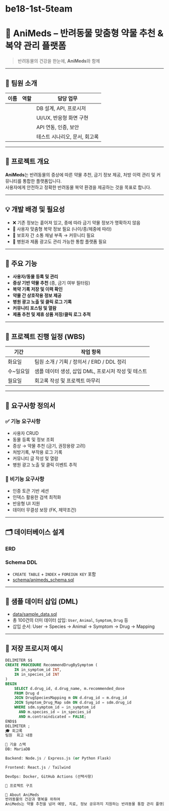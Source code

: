 # be18-1st-5team
# 🐾 AniMeds – 반려동물 맞춤형 약물 추천 & 복약 관리 플랫폼

> 반려동물의 건강을 한눈에, **AniMeds**와 함께

---

## 👥 팀원 소개

| 이름     | 역할             | 담당 업무 |
|----------|------------------|-----------|
|    |       | DB 설계, API, 프로시저 |
|    |   | UI/UX, 반응형 화면 구현 |
|    |      | API 연동, 인증, 보안 |
|    |  | 테스트 시나리오, 문서, 회고록 |

---

## 🌟 프로젝트 개요

**AniMeds**는 반려동물의 증상에 따른 약물 추천, 금기 정보 제공, 처방 이력 관리 및 커뮤니티를 통합한 플랫폼입니다.  
사용자에게 안전하고 정확한 반려동물 복약 환경을 제공하는 것을 목표로 합니다.

---

## 💡 개발 배경 및 필요성

- ❌ 기존 정보는 흩어져 있고, 종에 따라 금기 약물 정보가 명확하지 않음  
- 🐶 사용자 맞춤형 복약 정보 필요 (나이/종/체중에 따라)
- 💬 보호자 간 소통 채널 부족 → 커뮤니티 필요  
- 📢 병원과 제품 광고도 관리 가능한 통합 플랫폼 필요

---

## 🔧 주요 기능

- **사용자/동물 등록 및 관리**
- **증상 기반 약물 추천** (종, 금기 여부 필터링)
- **복약 기록 저장 및 이력 확인**
- **약물 간 상호작용 정보 제공**
- **병원 광고 노출 및 클릭 로그 기록**
- **커뮤니티 포스팅 및 열람**
- **제품 추천 및 제휴 상품 저장/클릭 로그 추적**

---

## 📅 프로젝트 진행 일정 (WBS)

| 기간        | 작업 항목                         |
|-------------|-----------------------------------|
| 화요일      | 팀원 소개 / 기획 / 정의서 / ERD / DDL 정리 |
| 수~일요일   | 샘플 데이터 생성, 삽입 DML, 프로시저 작성 및 테스트 |
| 월요일      | 회고록 작성 및 프로젝트 마무리       |

---

## 🧾 요구사항 정의서

### ✅ 기능 요구사항
- 사용자 CRUD
- 동물 등록 및 정보 조회
- 증상 → 약물 추천 (금기, 권장용량 고려)
- 처방기록, 부작용 로그 기록
- 커뮤니티 글 작성 및 열람
- 병원 광고 노출 및 클릭 이벤트 추적

### 🚫 비기능 요구사항
- 인증 토큰 기반 세션
- 인덱스 활용한 검색 최적화
- 반응형 UI 지원
- 데이터 무결성 보장 (FK, 제약조건)

---

## 🗂️ 데이터베이스 설계

### ERD


### Schema DDL
- `CREATE TABLE` + `INDEX` + `FOREIGN KEY` 포함
- [schema/animeds_schema.sql](schema/animeds_schema.sql)

---

## 🧪 샘플 데이터 삽입 (DML)

- [data/sample_data.sql](data/sample_data.sql)  
- 총 100건의 더미 데이터 삽입: `User`, `Animal`, `Symptom`, `Drug` 등
- 삽입 순서: User → Species → Animal → Symptom → Drug → Mapping

---

## 🧠 저장 프로시저 예시

```sql
DELIMITER $$
CREATE PROCEDURE RecommendDrugBySymptom (
    IN in_symptom_id INT,
    IN in_species_id INT
)
BEGIN
    SELECT d.drug_id, d.drug_name, m.recommended_dose
    FROM Drug d
    JOIN DrugSpeciesMapping m ON d.drug_id = m.drug_id
    JOIN Symptom_Drug_Map sdm ON d.drug_id = sdm.drug_id
    WHERE sdm.symptom_id = in_symptom_id
      AND m.species_id = in_species_id
      AND m.contraindicated = FALSE;
END$$
DELIMITER ;
🎓 회고록
팀원	회고 내용

🚀 기술 스택
DB: MariaDB

Backend: Node.js / Express.js (or Python Flask)

Frontend: React.js / Tailwind

DevOps: Docker, GitHub Actions (선택사항)

📌 프로젝트 구조

🐾 About AniMeds
반려동물의 건강과 행복을 위하여
AniMeds는 약물 추천을 넘어 예방, 치료, 정보 공유까지 지원하는 반려동물 통합 관리 플랫폼입니다.
